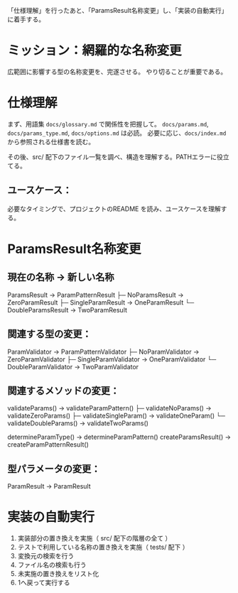 「仕様理解」を行ったあと、「ParamsResult名称変更」し、「実装の自動実行」に着手する。

# ミッション：網羅的な名称変更

広範囲に影響する型の名称変更を、完遂させる。
やり切ることが重要である。

# 仕様理解

まず、用語集 `docs/glossary.md` で関係性を把握して。
`docs/params.md`, `docs/params_type.md`, `docs/options.md` は必読。
必要に応じ、`docs/index.md` から参照される仕様書を読む。

その後、src/ 配下のファイル一覧を調べ、構造を理解する。PATHエラーに役立てる。

## ユースケース：

必要なタイミングで、プロジェクトのREADME を読み、ユースケースを理解する。

# ParamsResult名称変更

現在の名称                    → 新しい名称
--------------------------------------------------------
ParamsResult                 → ParamPatternResult
  ├─ NoParamsResult         → ZeroParamResult
  ├─ SingleParamResult      → OneParamResult
  └─ DoubleParamsResult     → TwoParamResult

関連する型の変更：
--------------------------------------------------------
ParamValidator              → ParamPatternValidator
  ├─ NoParamValidator       → ZeroParamValidator
  ├─ SingleParamValidator   → OneParamValidator
  └─ DoubleParamValidator   → TwoParamValidator

関連するメソッドの変更：
--------------------------------------------------------
validateParams()            → validateParamPattern()
  ├─ validateNoParams()     → validateZeroParams()
  ├─ validateSingleParam()  → validateOneParam()
  └─ validateDoubleParams() → validateTwoParams()

determineParamType()        → determineParamPattern()
createParamsResult()        → createParamPatternResult()

型パラメータの変更：
--------------------------------------------------------
ParamResult<ParamsResult>   → ParamResult<ParamPatternResult>


# 実装の自動実行

1. 実装部分の置き換えを実施（ src/ 配下の階層の全て ）
2. テストで利用している名称の置き換えを実施（ tests/ 配下 ）
3. 変換元の検索を行う
4. ファイル名の検索も行う
5. 未実施の置き換えをリスト化
6. 1へ戻って実行する


